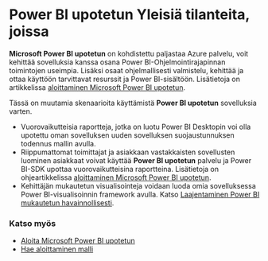<properties
   pageTitle="Microsoft Power BI upotetun Yleisiä tilanteita, joissa"
   description="Microsoft Power BI upotetun Yleisiä tilanteita, joissa"
   services="power-bi-embedded"
   documentationCenter=""
   authors="guyinacube"
   manager="erikre"
   editor=""
   tags=""/>
<tags
   ms.service="power-bi-embedded"
   ms.devlang="NA"
   ms.topic="article"
   ms.tgt_pltfrm="NA"
   ms.workload="powerbi"
   ms.date="10/04/2016"
   ms.author="asaxton"/>

# <a name="common-power-bi-embedded-scenarios"></a>Power BI upotetun Yleisiä tilanteita, joissa

**Microsoft Power BI upotetun** on kohdistettu paljastaa Azure palvelu, voit kehittää sovelluksia kanssa osana Power BI-Ohjelmointirajapinnan toimintojen useimpia.  Lisäksi osaat ohjelmallisesti valmistelu, kehittää ja ottaa käyttöön tarvittavat resurssit ja Power BI-sisältöön. Lisätietoja on artikkelissa [aloittaminen Microsoft Power BI upotetun](power-bi-embedded-get-started.md).

Tässä on muutamia skenaarioita käyttämistä **Power BI upotetun** sovelluksia varten.

- Vuorovaikutteisia raportteja, jotka on luotu Power BI Desktopin voi olla upotettu oman sovelluksen uuden sovelluksen suojaustunnuksen todennus mallin avulla.
- Riippumattomat toimittajat ja asiakkaan vastakkaisten sovellusten luominen asiakkaat voivat käyttää **Power BI upotetun** palvelu ja Power BI-SDK upottaa vuorovaikutteisina raportteina. Lisätietoja on ohjeartikkelissa [aloittaminen Microsoft Power BI upotetun](power-bi-embedded-get-started.md).
- Kehittäjän mukautetun visualisointeja voidaan luoda omia sovelluksessa Power BI-visualisoinnin framework avulla. Katso [Laajentaminen Power BI mukautetun havainnollisesti](https://powerbi.microsoft.com/custom-visuals/).

### <a name="see-also"></a>Katso myös

- [Aloita Microsoft Power BI upotetun](power-bi-embedded-get-started.md)
- [Hae aloittaminen malli](power-bi-embedded-get-started.md)
